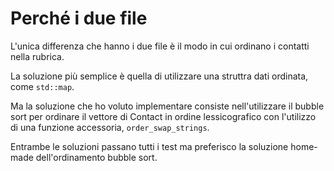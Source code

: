 # Perché i due file

L'unica differenza che hanno i due file è il modo in cui ordinano i contatti nella rubrica.


La soluzione più semplice è quella di utilizzare una struttra dati ordinata, come `std::map`.

Ma la soluzione che ho voluto implementare consiste nell'utilizzare il bubble sort per ordinare il vettore di Contact in ordine lessicografico con l'utilizzo di una funzione accessoria, `order_swap_strings`.

Entrambe le soluzioni passano tutti i test ma preferisco la soluzione home-made dell'ordinamento bubble sort.

